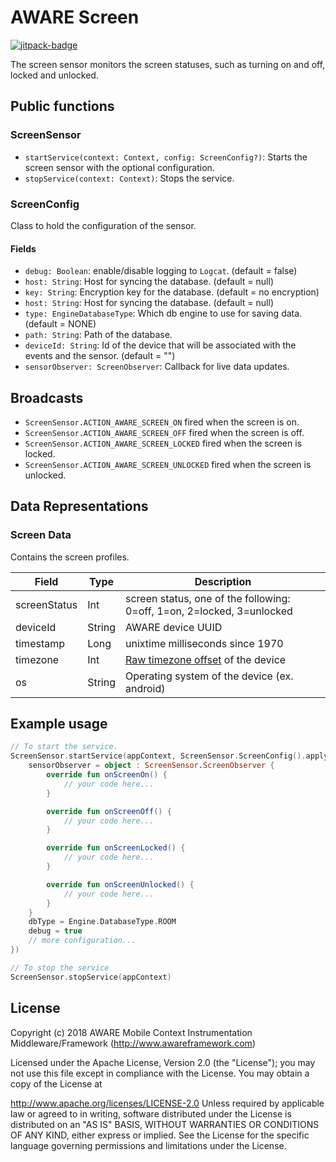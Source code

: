 # AWARE Screen

[![jitpack-badge](https://jitpack.io/v/awareframework/com.aware.android.sensor.screen.svg)](https://jitpack.io/#awareframework/com.aware.android.sensor.screen)

The screen sensor monitors the screen statuses, such as turning on and off, locked and unlocked.

## Public functions

### ScreenSensor

+ `startService(context: Context, config: ScreenConfig?)`: Starts the screen sensor with the optional configuration.
+ `stopService(context: Context)`: Stops the service.

### ScreenConfig

Class to hold the configuration of the sensor.

#### Fields

+ `debug: Boolean`: enable/disable logging to `Logcat`. (default = false)
+ `host: String`: Host for syncing the database. (default = null)
+ `key: String`: Encryption key for the database. (default = no encryption)
+ `host: String`: Host for syncing the database. (default = null)
+ `type: EngineDatabaseType`: Which db engine to use for saving data. (default = NONE)
+ `path: String`: Path of the database.
+ `deviceId: String`: Id of the device that will be associated with the events and the sensor. (default = "")
+ `sensorObserver: ScreenObserver`: Callback for live data updates.

## Broadcasts

+ `ScreenSensor.ACTION_AWARE_SCREEN_ON` fired when the screen is on.
+ `ScreenSensor.ACTION_AWARE_SCREEN_OFF` fired when the screen is off.
+ `ScreenSensor.ACTION_AWARE_SCREEN_LOCKED` fired when the screen is locked.
+ `ScreenSensor.ACTION_AWARE_SCREEN_UNLOCKED` fired when the screen is unlocked.

## Data Representations

### Screen Data

Contains the screen profiles.

| Field        | Type   | Description                                                            |
| ------------ | ------ | ---------------------------------------------------------------------- |
| screenStatus | Int    | screen status, one of the following: 0=off, 1=on, 2=locked, 3=unlocked |
| deviceId     | String | AWARE device UUID                                                      |
| timestamp    | Long   | unixtime milliseconds since 1970                                       |
| timezone     | Int    | [Raw timezone offset][1] of the device                                 |
| os           | String | Operating system of the device (ex. android)                           |

## Example usage

```kotlin
// To start the service.
ScreenSensor.startService(appContext, ScreenSensor.ScreenConfig().apply {
    sensorObserver = object : ScreenSensor.ScreenObserver {
        override fun onScreenOn() {
            // your code here...
        }

        override fun onScreenOff() {
            // your code here...
        }

        override fun onScreenLocked() {
            // your code here...
        }

        override fun onScreenUnlocked() {
            // your code here...
        }
    }
    dbType = Engine.DatabaseType.ROOM
    debug = true
    // more configuration...
})

// To stop the service
ScreenSensor.stopService(appContext)
```

## License

Copyright (c) 2018 AWARE Mobile Context Instrumentation Middleware/Framework (http://www.awareframework.com)

Licensed under the Apache License, Version 2.0 (the "License"); you may not use this file except in compliance with the License. You may obtain a copy of the License at

http://www.apache.org/licenses/LICENSE-2.0
Unless required by applicable law or agreed to in writing, software distributed under the License is distributed on an "AS IS" BASIS, WITHOUT WARRANTIES OR CONDITIONS OF ANY KIND, either express or implied. See the License for the specific language governing permissions and limitations under the License.

[1]: https://developer.android.com/reference/java/util/TimeZone#getRawOffset()
